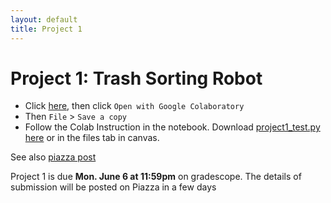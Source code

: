 ```yaml
---
layout: default
title: Project 1
---
```


# Project 1: Trash Sorting Robot

* Click [here](https://drive.google.com/file/d/1Ip78NlVU5b8onRH8eAW9vjs165n83_Uv/view?usp=sharing
), then click `Open with Google Colaboratory`
* Then `File` > `Save a copy`
* Follow the Colab Instruction in the notebook.  Download [project1_test.py here](project1_test.py) or in the files tab in canvas.

See also [piazza post](https://piazza.com/class/l2rdf3gg5n3i9?cid=33)

Project 1 is due **Mon. June 6 at 11:59pm** on gradescope. The details of submission will be posted on Piazza in a few days
